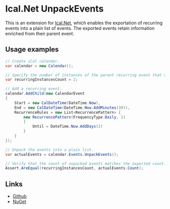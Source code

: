 # Ical.Net UnpackEvents
This is an extension for [Ical.Net](https://www.nuget.org/packages/Ical.Net), which enables the exportation of recurring events into a plain list of events. The exported events retain information enriched from their parent event.

## Usage examples
```c#
// Create iCal calendar.
var calendar = new Calendar(); 

// Specify the number of instances of the parent recurring event that should be available.
var recurringInstancesCount = 2;

// Add a recurring event.
calendar.AddChild(new CalendarEvent
{
    Start = new CalDateTime(DateTime.Now),
    End = new CalDateTime(DateTime.Now.AddMinutes(30)),
    RecurrenceRules = new List<RecurrencePattern> {
        new RecurrencePattern(FrequencyType.Daily, 1)
        {
            Until = DateTime.Now.AddDays(2)
        }
    }
});

// Unpack the events into a plain list.
var actualEvents = calendar.Events.UnpackEvents();

// Verify that the count of unpacked events matches the expected count.
Assert.AreEqual(recurringInstancesCount, actualEvents.Count);
```

## Links
- [Github](https://github.com/42ama/ical.net.unpackevents)
- [NuGet](https://www.nuget.org/packages/Ical.Net.UnpackEvents/)
